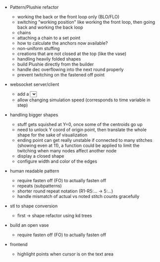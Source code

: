 - Pattern/Plushie refactor
  - working the back or the front loop only (BLO/FLO)
  - switching "working position" like working the front loop, then going back and working the back loop
  - chains
  - attaching a chain to a set point
  - how to calculate the anchors now available?
  - non-uniform stuffing
  - creations that are not closed at the top (like the vase)
  - handling heavily folded shapes
  - build Plushie directly from the builder
  - handle dec overflowing into the next round properly
  - prevent twitching on the fastened off point

- websocket server/client
  - add a <select> with sample patterns instead of the text input
  - allow changing simulation speed (corresponds to time variable in step)

- handling bigger shapes
  - stuff gets squished at Y=0, once some of the centroids go up
  - need to unlock Y coord of origin point, then translate the whole shape for the sake of visualization
  - ending point can get really unstable if connected to many stitches (showing even at 11), a function could be applied to limit the twitching when many nodes affect another node
  - display a closed shape
  - configure width and color of the edges

- human readable pattern
  - require fasten off (FO) to actually fasten off
  - repeats (subpatterns)
  - shorter round repeat notation (R1-R5:... -> 5:...)
  - handle mismatch of actual vs noted stitch counts gracefully

- stl to shape conversion
  - first -> shape refactor using kd trees

- build an open vase
  - require fasten off (FO) to actually fasten off

- frontend
  - highlight points when cursor is on the text area

